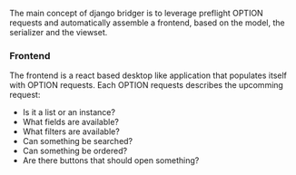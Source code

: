 The main concept of django bridger is to leverage preflight OPTION requests and automatically assemble a frontend, based on the model, the serializer and the viewset.

### Frontend

The frontend is a react based desktop like application that populates itself with OPTION requests. Each OPTION requests describes the upcomming request:

* Is it a list or an instance?
* What fields are available?
* What filters are available?
* Can something be searched?
* Can something be ordered?
* Are there buttons that should open something?
